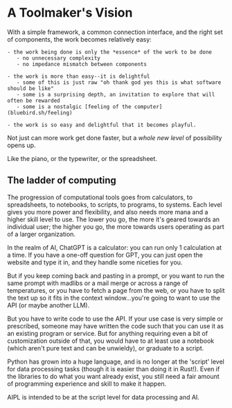 
# A Toolmaker's Vision

With a simple framework, a common connection interface, and the right set of components, the work becomes relatively easy:

    - the work being done is only the *essence* of the work to be done
       - no unnecessary complexity
       - no impedance mismatch between components

    - the work is more than easy--it is delightful
       - some of this is just raw "oh thank god yes this is what software should be like"
       - some is a surprising depth, an invitation to explore that will often be rewarded
       - some is a nostalgic [feeling of the computer](bluebird.sh/feeling)

    - the work is so easy and delightful that it becomes playful.

Not just can more work get done faster, but a *whole new level* of possibility opens up.

Like the piano, or the typewriter, or the spreadsheet.

## The ladder of computing

The progression of computational tools goes from calculators, to spreadsheets, to notebooks, to scripts, to programs, to systems.
Each level gives you more power and flexibility, and also needs more mana and a higher skill level to use.
The lower you go, the more it's geared towards an individual user; the higher you go, the more towards users operating as part of a larger organization.

In the realm of AI, ChatGPT is a calculator: you can run only 1 calculation at a time.
If you have a one-off question for GPT, you can just open the website and type it in, and they handle some niceties for you.

But if you keep coming back and pasting in a prompt, or you want to run the same prompt with madlibs or a mail merge or across a range of temperatures, or you have to fetch a page from the web, or you have to split the text up so it fits in the context window...you're going to want to use the API (or maybe another LLM).

But you have to write code to use the API.  If your use case is very simple or prescribed, someone may have written the code such that you can use it as an existing program or service.  But for anything requiring even a bit of customization outside of that, you would have to at least use a notebook (which aren't pure text and can be unwieldy), or graduate to a script.

Python has grown into a huge language, and is no longer at the 'script' level for data processing tasks (though it is easier than doing it in Rust!).  Even if the libraries to do what you want already exist, you still need a fair amount of programming experience and skill to make it happen.

AIPL is intended to be at the script level for data processing and AI.

